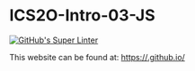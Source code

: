 # ICS2O-Intro-03-JS
[![GitHub's Super Linter](https://github.com/<zaida-hammel>/<ICS2O-Intro-03-Js>/workflows/GitHub's%20Super%20Linter/badge.svg)](https://github.com/<OWNER>/<REPOSITORY>/actions)



This website can be found at: [https://<OWNER>.github.io/<REPOSITORY>](https://<OWNER>.github.io/<REPOSITORY>)

